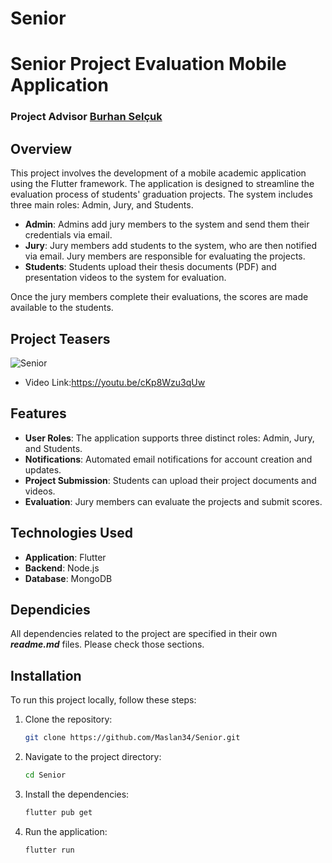 # Senior



# Senior Project Evaluation Mobile Application

### Project Advisor [Burhan Selçuk](https://www.linkedin.com/in/burhan-sel%C3%A7uk-0a610a23/)




## Overview

This project involves the development of a mobile academic application using the Flutter framework. The application is designed to streamline the evaluation process of students' graduation projects. The system includes three main roles: Admin, Jury, and Students.

- **Admin**: Admins add jury members to the system and send them their credentials via email.
- **Jury**: Jury members add students to the system, who are then notified via email. Jury members are responsible for evaluating the projects.
- **Students**: Students upload their thesis documents (PDF) and presentation videos to the system for evaluation.

Once the jury members complete their evaluations, the scores are made available to the students.

## Project Teasers

![Senior](https://github.com/user-attachments/assets/3d47ff3f-27b7-42d2-b170-a5d42d0c49d1)


- Video Link:https://youtu.be/cKp8Wzu3qUw

## Features

- **User Roles**: The application supports three distinct roles: Admin, Jury, and Students.
- **Notifications**: Automated email notifications for account creation and updates.
- **Project Submission**: Students can upload their project documents and videos.
- **Evaluation**: Jury members can evaluate the projects and submit scores.

## Technologies Used

- **Application**: Flutter
- **Backend**: Node.js 
- **Database**: MongoDB

## Dependicies

 All dependencies related to the project are specified in their own ***_readme.md_*** files. Please check those sections.



## Installation

To run this project locally, follow these steps:

1. Clone the repository:
   ```bash
   git clone https://github.com/Maslan34/Senior.git
   ```
   
2. Navigate to the project directory:

    ```bash
    cd Senior
    ```
3. Install the dependencies:

    ```bash
    flutter pub get
    ```

4.  Run the application:

    ```bash
    flutter run
    ```

   
   
